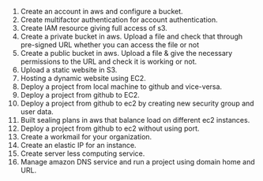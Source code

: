 1. Create an account in aws and configure a bucket.
2. Create multifactor authentication for account authentication. 
3. Create IAM resource giving full access of s3.
4. Create a private bucket in aws. Upload a file and check that through pre-signed URL whether you can access the file or not
5. Create a public bucket in aws. Upload a file & give  the necessary permissions to the URL and check it is working or not.
6. Upload a static website in S3.
7. Hosting a dynamic website using EC2.
8. Deploy a project from local machine to github and vice-versa.
9. Deploy a project from github to EC2.
10. Deploy a project from github to ec2 by creating new security group and user data.
11. Built sealing plans in aws that balance load on different ec2 instances. 
12. Deploy a project from github to ec2 without using port.
13. Create a workmail for your organization. 
14. Create an elastic IP for an instance. 
15. Create server less computing service.
16. Manage amazon DNS service and run a project using domain home and URL.
